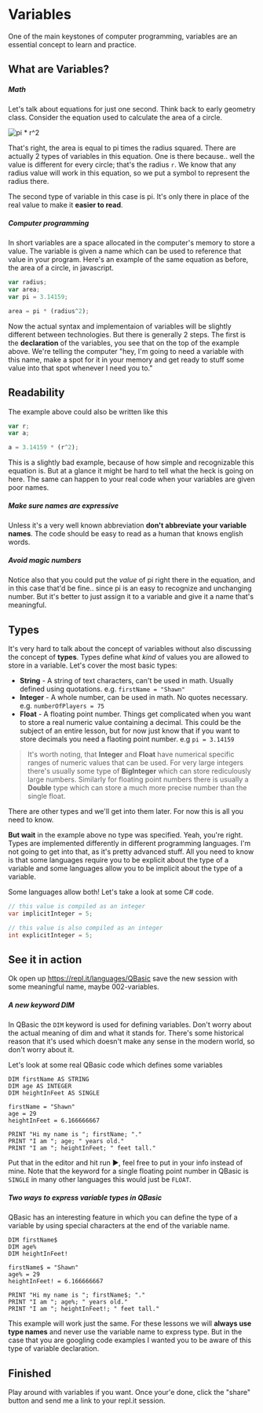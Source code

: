 # Variables
One of the main keystones of computer programming, variables are an essential concept to learn and practice.  

## What are Variables?

##### Math
Let's talk about equations for just one second.  Think back to early geometry class.  Consider the equation used to calculate the area of a circle.

![pi * r^2](http://3.bp.blogspot.com/-DLfHKpBTmDM/VnOABBrLdjI/AAAAAAAAA6w/R6H_mNz0GTE/s1600/Capture.PNG)

That's right, the area is equal to pi times the radius squared.  There are actually 2 types of variables in this equation.  One is there because.. well the value is different for every circle; that's the radius `r`.  We know that any radius value will work in this equation, so we put a symbol to represent the radius there.

The second type of variable in this case is pi.  It's only there in place of the real value to make it **easier to read**.

##### Computer programming
In short variables are a space allocated in the computer's memory to store a value.  The variable is given a name which can be used to reference that value in your program.  Here's an example of the same equation as before, the area of a circle, in javascript.

```javascript
var radius;
var area;
var pi = 3.14159;

area = pi * (radius^2);
```

Now the actual syntax and implementaion of variables will be slightly different between technologies.  But there is generally 2 steps.  The first is the **declaration** of the variables, you see that on the top of the example above.  We're telling the computer "hey, I'm going to need a variable with this name, make a spot for it in your memory and get ready to stuff some value into that spot whenever I need you to."

## Readability
The example above could also be written like this
```javascript
var r;
var a;

a = 3.14159 * (r^2);
```

This is a slightly bad example, because of how simple and recognizable this equation is.  But at a glance it might be hard to tell what the heck is going on here.  The same can happen to your real code when your variables are given poor names.

##### Make sure names are expressive
Unless it's a very well known abbreviation **don't abbreviate your variable names**.  The code should be easy to read as a human that knows english words.

##### Avoid magic numbers
Notice also that you could put the _value_ of pi right there in the equation, and in this case that'd be fine.. since pi is an easy to recognize and unchanging number.  But it's better to just assign it to a variable and give it a name that's meaningful.

## Types
It's very hard to talk about the concept of variables without also discussing the concept of **types**.  Types define what _kind_ of values you are allowed to store in a variable.  Let's cover the most basic types:

* **String** - A string of text characters, can't be used in math.  Usually defined using quotations. e.g. `firstName = "Shawn"`
* **Integer** - A whole number, can be used in math.  No quotes necessary. e.g. `numberOfPlayers = 75`
* **Float** - A floating point number.  Things get complicated when you want to store a real numeric value containing a decimal.  This could be the subject of an entire lesson, but for now just know that if you want to store decimals you need a flaoting point number. e.g `pi = 3.14159`

> It's worth noting, that **Integer** and **Float** have numerical specific ranges of numeric values that can be used.  For very large integers there's usually some type of **BigInteger** which can store rediculously large numbers.  Similarly for floating point numbers there is usually a **Double** type which can store a much more precise number than the single float.

There are other types and we'll get into them later.  For now this is all you need to know.

**But wait** in the example above no type was specified.  Yeah, you're right.  Types are implemented differently in different programming languages.  I'm not going to get into that, as it's pretty advanced stuff.  All you need to know is that some languages require you to be explicit about the type of a variable and some languages allow you to be implicit about the type of a variable.

Some languages allow both!  Let's take a look at some C# code.

```cs
// this value is compiled as an integer
var implicitInteger = 5;

// this value is also compiled as an integer
int explicitInteger = 5;
```

## See it in action
Ok open up https://repl.it/languages/QBasic save the new session with some meaningful name, maybe 002-variables.

##### A new keyword DIM
In QBasic the `DIM` keyword is used for defining variables.  Don't worry about the actual meaning of dim and what it stands for.  There's some historical reason that it's used which doesn't make any sense in the modern world, so don't worry about it.

Let's look at some real QBasic code which defines some variables

```
DIM firstName AS STRING
DIM age AS INTEGER
DIM heightInFeet AS SINGLE

firstName = "Shawn"
age = 29
heightInFeet = 6.166666667

PRINT "Hi my name is "; firstName; "."
PRINT "I am "; age; " years old."
PRINT "I am "; heightInFeet; " feet tall."
```

Put that in the editor and hit run ▶, feel free to put in your info instead of mine.  Note that the keyword for a single floating point number in QBasic is `SINGLE` in many other languages this would just be `FLOAT`.

##### Two ways to express variable types in QBasic
QBasic has an interesting feature in which you can define the type of a variable by using special characters at the end of the variable name.

```
DIM firstName$
DIM age%
DIM heightInFeet!

firstName$ = "Shawn"
age% = 29
heightInFeet! = 6.166666667

PRINT "Hi my name is "; firstName$; "."
PRINT "I am "; age%; " years old."
PRINT "I am "; heightInFeet!; " feet tall."
```

This example will work just the same.  For these lessons we will **always use type names** and never use the variable name to express type.  But in the case that you are googling code examples I wanted you to be aware of this type of variable declaration.

## Finished
Play around with variables if you want.  Once your'e done, click the "share" button and send me a link to your repl.it session.